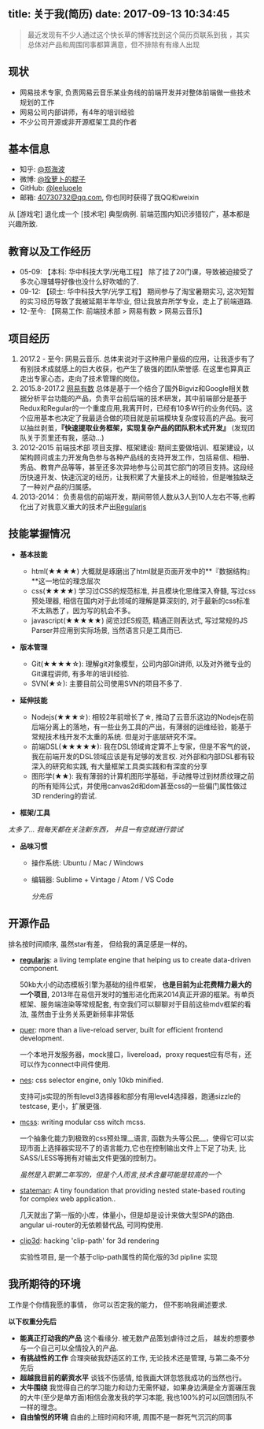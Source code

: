title: 关于我(简历)
date: 2017-09-13 10:34:45
---



> 最近发现有不少人通过这个快长草的博客找到这个简历页联系到我 ，其实总体对产品和周围同事都算满意，但不排除有有缘人出现

## 现状

- 网易技术专家, 负责网易云音乐某业务线的前端开发并对整体前端做一些技术规划的工作
- 网易公司内部讲师，有4年的培训经验
- 不少公司开源或非开源框架工具的作者


## 基本信息

- 知乎: [@郑海波](https://www.zhihu.com/people/leeluolee/activities)
- 微博: [@拴萝卜的棍子](http://weibo.com/luobolee)
- GitHub: [@leeluoele](https://github.com/leeluolee)
- 邮箱: [40730732@qq.com](mailto:40730732@qq.com), 你也同时获得了我QQ和weixin

从 [游戏宅] 退化成一个 [技术宅] 典型病例. 前端范围内知识涉猎较广，基本都是兴趣所致.

## 教育以及工作经历

- 05-09:  【本科: 华中科技大学/光电工程】
  除了挂了20门课，导致被迫接受了多次心理辅导好像也没什么好吹嘘的了.
- 09-12:  【硕士: 华中科技大学/光学工程】
  期间参与了淘宝暑期实习, 这次短暂的实习经历导致了我被延期半年毕业, 但让我放弃所学专业，走上了前端道路.
- 12-至今: 【网易工作: 前端技术部 > 网易有数 > 网易云音乐】

## 项目经历

1. 2017.2 - 至今: 网易云音乐. 
  总体来说对于这种用户量级的应用，让我逐步有了有别技术成就感上的巨大收获，也产生了极强的团队荣誉感. 在这里也算真正走出专家心态，走向了技术管理的岗位。
2. 2015.8-2017.2 [网易有数](https://youdata.163.com/)
  总体是基于一个结合了国外Bigviz和Google相关数据分析平台功能的产品，负责平台前后端的技术研发，其中前端部分是基于Redux和Regular的一个重度应用,我离开时，已经有10多W行的业务代码。这个应用基本也决定了我最适合做的项目就是前端模块复杂度较高的产品。我可以抽丝剥茧，**『快速提取业务框架，实现复杂产品的团队积木式开发』** (发现团队关于页里还有我，感动...)
3. 2012-2015 前端技术部 项目支撑、框架建设: 
   期间主要做培训、框架建设，以架构顾问或主力开发角色参与各种产品线的支持开发工作，包括易信、相册、秀品、教育产品等等，甚至还多次异地参与公司其它部门的项目支持。这段经历快速开发、快速沉淀的经历，让我积累了大量技术上的经验，但是唯独缺乏了一种对产品的归属感。
4. 2013-2014：
   负责易信的前端开发，期间带领人数从3人到10人左右不等,也孵化出了对我意义重大的技术产出[Regularjs](https://github.com/regularjs/regular)


## 技能掌握情况

- __基本技能__
  * html(★★★★)
    大概就是琢磨出了html就是页面开发中的**『数据结构』**这一地位的理念层次
  * css(★★★★)
    学习过CSS的规范标准, 并且模块化思维深入脊髓, 写过css预处理器, 相信在国内对于此领域的理解是算深刻的, 对于最新的css标准不太熟悉了，因为写的机会不多。
  * javascript(★★★★★)
    阅览过ES规范, 精通正则表达式, 写过常规的JS Parser并应用到实际场景, 当然语言只是工具而已.

- __版本管理__
  * Git(★★★★☆):
    理解git对象模型，公司内部Git讲师, 以及对外微专业的Git课程讲师, 有多年的培训经验.
  * SVN(★☆):
    主要目前公司使用SVN的项目不多了.

- __延伸技能__
  * Nodejs(★★★☆): 相较2年前增长了☆, 推动了云音乐这边的Nodejs在前后端分离上的落地，有一些业务工具的产出，有薄弱的运维经验，能基于常规技术栈开发不太重的系统. 但是对于底层研究不深。
  * 前端DSL(★★★★★):
    我在DSL领域肯定算不上专家，但是不客气的说，我在前端开发的DSL领域应该是有足够的发言权. 对外部和内部DSL都有较深入的研究和实践, 有大量框架工具类实践和有深度的分享
  * 图形学(★★):
    我有薄弱的计算机图形学基础，手动推导过到材质纹理之前的所有矩阵公式，并使用canvas2d和dom甚至css的一些偏门属性做过3D rendering的尝试.

- __框架/工具__

 _太多了... 我每天都在关注新东西， 并且一有空就进行尝试_

- __品味习惯__
  * 操作系统: Ubuntu / Mac /  Windows
  * 编辑器: Sublime + Vintage / Atom / VS Code

    _分先后_


## 开源作品

排名按时间顺序, 虽然star有差， 但给我的满足感是一样的。


- __[regularjs](https://github.com/regularjs/regular)__: a living template engine that helping us to create data-driven component.

  50kb大小的动态模板引擎为基础的组件框架， __也是目前为止花费精力最大的一个项目__, 2013年在易信开发时的雏形进化而来2014真正开源的框架。有单页框架、服务端渲染等常规配套, 有空我们可以聊聊对于目前这些mdv框架的看法, 虽然由于业务关系更新频率非常低

- [puer](https://github.com/leeluolee/puer): more than a live-reload server, built for efficient frontend development.

  一个本地开发服务器，mock接口，livereload，proxy request应有尽有，还可以作为connect中间件使用.

- [nes](https://github.com/leeluolee/nes): css selector engine, only 10kb minified.

  支持可js实现的所有level3选择器和部分有用level4选择器，跑通sizzle的testcase, 更小，扩展更强.

- [mcss](https://github.com/leeluolee/mcss): writing modular css witch mcss.

  一个抽象化能力到极致的css预处理__语言, 函数为头等公民__，使得它可以实现市面上选择器实现不了的语言能力,它也在控制输出文件上下足了功夫, 比SASS/LESS等拥有对输出文件更强的控制力。

  _虽然是入职第二年写的，但是个人而言,技术含量可能是较高的一个_

- [stateman](https://github.com/leeluolee/stateman): A tiny foundation that providing nested state-based routing for complex web application..

  几天就出了第一版的小库，体量小，但是却是设计来做大型SPA的路由. angular ui-router的无依赖替代品, 可同构使用. 

- [clip3d](https://github.com/leeluolee/clip3d): hacking 'clip-path' for 3d rendering

  实验性项目, 是一个基于clip-path属性的简化版的3d pipline 实现





## 我所期待的环境

工作是个你情我愿的事情， 你可以否定我的能力， 但不影响我阐述要求. 

__以下权重分先后__

- __能真正打动我的产品__
  这个看缘分. 被无数产品策划虐待过之后， 越发的想要参与一个自己可以全情投入的产品.
- __有挑战性的工作__ 
  合理突破我舒适区的工作, 无论技术还是管理, 与第二条不分先后
- __超越我目前的薪资水平__
  谈钱不伤感情, 给我画大饼忽悠我成功的当然也行。
- __大牛围绕__
  我觉得自己的学习能力和动力无需怀疑，如果身边满是全方面碾压我的大牛(至少是单方面)相信会激发我的学习本能, 我也100%的可以回馈团队不一样的理念。
- __自由愉悦的环境__
  自由的上班时间和环境, 周围不是一群死气沉沉的同事
